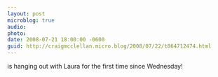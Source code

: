 ```yaml
---
layout: post
microblog: true
audio: 
photo: 
date: 2008-07-21 18:00:00 -0600
guid: http://craigmcclellan.micro.blog/2008/07/22/t864712474.html
---
```

is hanging out with Laura for the first time since Wednesday!
